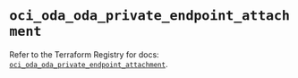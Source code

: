 # `oci_oda_oda_private_endpoint_attachment`

Refer to the Terraform Registry for docs: [`oci_oda_oda_private_endpoint_attachment`](https://registry.terraform.io/providers/hashicorp/oci/7.19.0/docs/resources/oda_oda_private_endpoint_attachment).
